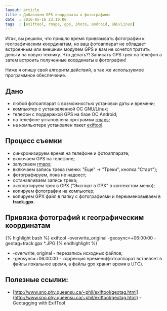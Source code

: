 ```yaml
---
layout: article
title : Добавляем GPS-координаты к фотографиям
date  : 2016-05-16 23:19:00
tags  : [exiftool, rmaps, gps, photo, android, GNU/Linux]
---
```


Итак, вы решили, что пришло время привязывать фотографии к географическим
координатам, но ваш фотоаппарат не обладает встроенным или внешним модулем GPS
и вам не хочется тратить деньги на новую технику. Что делать?! Записать GPS 
трек на телефон а затем встроить полученные координаты в фотографии!

Ниже я опишу свой алгоритм действий, а так же используемое программное обеспечение.

## Дано
- любой фотоаппарат с возможностью установки даты и времени;
- компьютер с установленной ОС GNU/Linux;
- телефон c поддержкой GPS на базе ОС Android;
- на телефоне установлена программа [rmaps];
- на компьютере установлен пакет [exiftool].

## Процесс съемки
- синхронизируем время на телефоне и фотоаппарате;
- включаем GPS на телефоне;
- запускаем [rmaps];
- включаем запись трека (меню: "Еще" -> "Треки", кнопка "Старт");
- фотографируем, пока не надоест;
- останавливаем запись трека;
- экспортируем трек в GPX ("Экспорт в GPX" в контекстом меню);
- копируем фотографии на компьютер;
- копируем GPX файл в папку с фотографиями и переименовываем в **track.gpx**.

## Привязка фотографий к географическим координатам
{% highlight bash %}
exiftool -overwrite_original -geosync=+06:00:00 -geotag=track.gpx *.JPG
{% endhighlight %}

- -overwrite_original - перезапись исходных файлов;
- -geosync=+06:00:00 - коррекция времени(фотоаппарат вставляет в файлы локальное время, а файлы gpx хранят время в UTC).

## Полезные ссылки:
- [http://www.sno.phy.queensu.ca/~phil/exiftool/geotag.html](http://www.sno.phy.queensu.ca/~phil/exiftool/geotag.html) - Geotagging with ExifTool


[rmaps]: https://f-droid.org/repository/browse/?fdid=com.robert.maps
[exiftool]: http://www.sno.phy.queensu.ca/~phil/exiftool/

